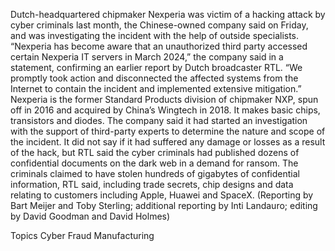 Dutch-headquartered chipmaker Nexperia was victim of a hacking attack by cyber criminals last month, the Chinese-owned company said on Friday, and was investigating the incident with the help of outside specialists.
“Nexperia has become aware that an unauthorized third party accessed certain Nexperia IT servers in March 2024,” the company said in a statement, confirming an earlier report by Dutch broadcaster RTL.
“We promptly took action and disconnected the affected systems from the Internet to contain the incident and implemented extensive mitigation.”
Nexperia is the former Standard Products division of chipmaker NXP, spun off in 2016 and acquired by China’s Wingtech in 2018. It makes basic chips, transistors and diodes.
The company said it had started an investigation with the support of third-party experts to determine the nature and scope of the incident. It did not say if it had suffered any damage or losses as a result of the hack, but RTL said the cyber criminals had published dozens of confidential documents on the dark web in a demand for ransom.
The criminals claimed to have stolen hundreds of gigabytes of confidential information, RTL said, including trade secrets, chip designs and data relating to customers including Apple, Huawei and SpaceX.
(Reporting by Bart Meijer and Toby Sterling; additional reporting by Inti Landauro; editing by David Goodman and David Holmes)

Topics
Cyber
Fraud
Manufacturing
